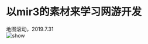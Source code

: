 ﻿# 以mir3的素材来学习网游开发

地图滚动，2019.7.31  
<img src="https://github.com/yangxun983323204/YxMir3/blob/master/readme_res/map.gif" alt="show" />